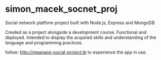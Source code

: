 # simon_macek_socnet_proj
Social network platform project built with Node.js, Express and MongoDB

Created as a project alongside a development course.
Functional and deployed.
Intended to display the acquired skills and understanding of the language and programming practices.

follow: http://meanapp-social-project.tk
to experience the app in use.
